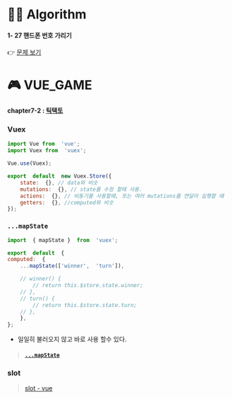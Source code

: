# 👩‍💻 Algorithm
#### 1- 27  핸드폰 번호 가리기
👉 [문제 보기](https://github.com/gay0ung/Algorithm/blob/master/PROGRAMMERS/LEVEL_01/27_%ED%95%B8%EB%93%9C%ED%8F%B0%20%EB%B2%88%ED%98%B8%20%EA%B0%80%EB%A6%AC%EA%B8%B0.md)

# 🎮 VUE_GAME 
#### chapter7-2 : [틱택토](https://github.com/gay0ung/vue_study/tree/master/%EC%9B%B9%EA%B2%8C%EC%9E%84%20%EB%A7%8C%EB%93%A4%EA%B8%B0/7.%ED%8B%B1%ED%83%9D%ED%86%A0/tic-tac-toe/src) 

### Vuex
```js
import Vue from  'vue';
import Vuex from  'vuex';

Vue.use(Vuex);

export  default  new Vuex.Store({
	state:  {}, // data와 비슷
	mutations:  {}, // state를 수정 할때 사용.
	actions:  {}, // 비동기를 사용할때, 또는 여러 mutations를 연달아 실행할 때
	getters:  {}, //computed와 비슷
});
```

### `...mapState`
```js
import  { mapState }  from  'vuex';

export  default  {
computed:  {
	...mapState(['winner',  'turn']),

	// winner() {
		// return this.$store.state.winner;
	// },
	// turn() {
		// return this.$store.state.turn;
	// },
	},
};
```
- 일일히 불러오지 않고 바로 사용 할수 있다.


>  #### [`...mapState`](https://vuex.vuejs.org/kr/guide/state.html#mapstate-%ED%97%AC%ED%8D%BC)

### slot
> [slot - vue](https://kr.vuejs.org/v2/guide/components-slots.html#%EC%8A%AC%EB%A1%AF%EC%97%90-%EB%93%A4%EC%96%B4%EA%B0%80%EB%8A%94-%EB%82%B4%EC%9A%A9-Slot-Content)



